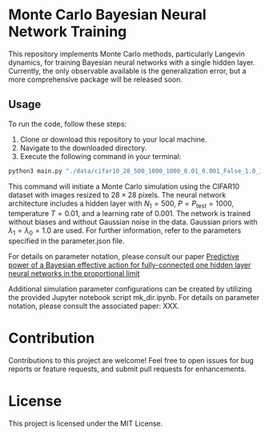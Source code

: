 # Monte Carlo Bayesian Neural Network Training

This repository implements Monte Carlo methods, particularly Langevin dynamics, for training Bayesian neural networks with a single hidden layer. Currently, the only observable available is the generalization error, but a more comprehensive package will be released soon.

## Usage

To run the code, follow these steps:

1. Clone or download this repository to your local machine.
2. Navigate to the downloaded directory.
3. Execute the following command in your terminal:

```bash
python3 main.py "./data/cifar10_28_500_1000_1000_0.01_0.001_False_1.0_1.0_0.0/parameter.json" > output.txt
```

This command will initiate a Monte Carlo simulation using the CIFAR$10$ dataset with images resized to $28\times28$ pixels. The neural network architecture includes a hidden layer with $N_1=500$, $P=P_{\text{test}}=1000$, temperature $T=0.01$, and a learning rate of $0.001$. The network is trained without biases and without Gaussian noise in the data. Gaussian priors with $\lambda_1=\lambda_0=1.0$ are used. For further information, refer to the parameters specified in the parameter.json file.

For details on parameter notation, please consult our paper [Predictive power of a Bayesian effective action for fully-connected one hidden layer neural networks in the proportional limit](https://arxiv.org/abs/2401.11004)

Additional simulation parameter configurations can be created by utilizing the provided Jupyter notebook script mk_dir.ipynb. For details on parameter notation, please consult the associated paper: XXX.

# Contribution
Contributions to this project are welcome! Feel free to open issues for bug reports or feature requests, and submit pull requests for enhancements.

# License
This project is licensed under the MIT License.
